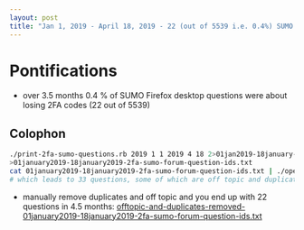 ```yaml
---
layout: post
title: "Jan 1, 2019 - April 18, 2019 - 22 (out of 5539 i.e. 0.4%) SUMO Firefox desktop Forum questions about losing two factor authentication codes"
---
```


# Pontifications

* over 3.5 months 0.4 % of SUMO Firefox desktop questions were about losing 2FA codes (22 out of 5539)

## Colophon

```bash
./print-2fa-sumo-questions.rb 2019 1 1 2019 4 18 2>01jan2019-18january-2fa-stderr-out.txt\
>01january2019-18january2019-2fa-sumo-forum-question-ids.txt
cat 01january2019-18january2019-2fa-sumo-forum-question-ids.txt | ./open-ids-in-browser.rb
# which leads to 33 questions, some of which are off topic and duplicates
```
* manually remove duplicates and off topic and you end up with 22 questions in 4.5 months:
[offtopic-and-duplicates-removed-01january2019-18january2019-2fa-sumo-forum-question-ids.txt](https://github.com/rtanglao/rt-kitsune-api/blob/master/offtopic-and-duplicates-removed-01january2019-18january2019-2fa-sumo-forum-question-ids.txt)
